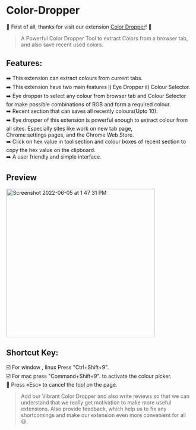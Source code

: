 # Color-Dropper
:tada: First of all, thanks for visit our extension
[Color Dropper](https://chrome.google.com/webstore/detail/vibrant-color-dropper/fcekakhpgmlaihglgajajbceajnhlgfn?hl=en&authuser=0)! :tada:<br>

> A Powerful Color Dropper Tool to extract Colors from a browser tab, and also save recent used colors.
  
  
## Features:<br>
➡️ This extension can extract colours from current tabs.<br>
➡️ This extension have two main features i) Eye Dropper ii) Colour Selector.<br>
➡️ Eye dropper to select any colour from browser tab and Colour Selector for make possible combinations of RGB and form a required colour.<br>
➡️ Recent section that can saves all recently colours(Upto 10).<br>
➡️ Eye dropper of this extension is powerful enough to extract colour from all sites. Especially sites like work on new tab page,<br>
Chrome settings pages, and the Chrome Web Store.<br>
➡️ Click on hex value in tool section and colour boxes of recent section to copy the hex value on the clipboard.<br>
➡️ A user friendly and simple interface.<br>

## Preview
<img width="400" alt="Screenshot 2022-06-05 at 1 47 31 PM" src=https://github.com/getlost01/temp/blob/main/GIF-220624_200620.gif>

## Shortcut Key:<br>
☑️ For window , linux Press "Ctrl+Shift+9". <br>
☑️  For mac press "Command+Shift+9". to activate the colour picker. <br>
🔘 Press «Esc» to cancel the tool on the page.<br>

>Add our Vibrant Color Dropper and also write reviews so that we can understand that we really get motivation to make more useful extensions.
Also provide feedback, which help us to fix any shortcomings and make our extension even more convenient for all 😃.
